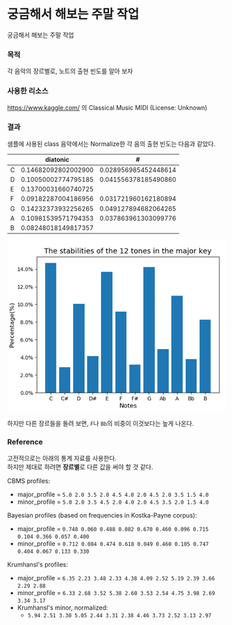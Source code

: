 # 궁금해서 해보는 주말 작업

궁금해서 해보는 주말 작업

### 목적

각 음악의 장르별로, 노트의 출현 빈도를 알아 보자

### 사용한 리소스

https://www.kaggle.com/ 의 Classical Music MIDI (License: Unknown)

### 결과

샘플에 사용된 class 음악에서는 Normalize한 각 음의 출현 빈도는 다음과 같았다.

|   | diatonic            | #                    |
|---|:---:                |:---:                 |
| C | 0.14682092802002900 | 0.028956985452448614 |
| D | 0.10050002774795185 | 0.041556378185490860 |
| E | 0.13700031660740725 |                      |
| F | 0.09182287004186956 | 0.031721960162180894 |
| G | 0.14232373932256265 | 0.049127894682064265 |
| A | 0.10981539571794353 | 0.037863961303099776 |
| B | 0.08248018149817357 |                      |

![result](result.png)

하지만 다른 장르들을 돌려 보면, `F`나 `Bb`의 비중이 이것보다는 높게 나온다.

### Reference

고전적으로는 아래의 통계 자료를 사용한다.  
하지만 제대로 하려면 **장르별**로 다른 값을 써야 할 것 같다.

CBMS profiles:
- major_profile = `5.0 2.0 3.5 2.0 4.5 4.0 2.0 4.5 2.0 3.5 1.5 4.0`
- minor_profile = `5.0 2.0 3.5 4.5 2.0 4.0 2.0 4.5 3.5 2.0 1.5 4.0`

Bayesian profiles (based on frequencies in Kostka-Payne corpus):
- major_profile = `0.748 0.060 0.488 0.082 0.670 0.460 0.096 0.715 0.104 0.366 0.057 0.400`
- minor_profile = `0.712 0.084 0.474 0.618 0.049 0.460 0.105 0.747 0.404 0.067 0.133 0.330`

Krumhansl's profiles:
- major_profile = `6.35 2.23 3.48 2.33 4.38 4.09 2.52 5.19 2.39 3.66 2.29 2.88`
- minor_profile = `6.33 2.68 3.52 5.38 2.60 3.53 2.54 4.75 3.98 2.69 3.34 3.17`
- Krumhansl's minor, normalized:
  - `5.94 2.51 3.30 5.05 2.44 3.31 2.38 4.46 3.73 2.52 3.13 2.97`